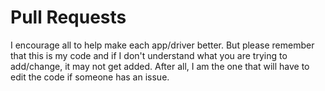 # Pull Requests
I encourage all to help make each app/driver better. But please remember that this is my code and if I don't understand what you are trying to add/change, it may not get added. After all, I am the one that will have to edit the code if someone has an issue.
